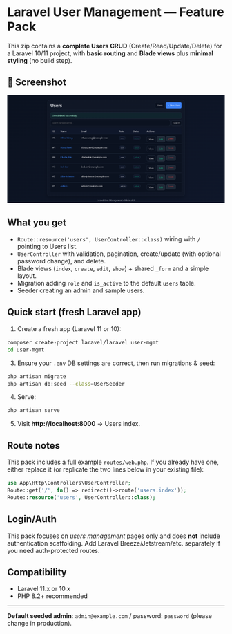 # Laravel User Management — Feature Pack

This zip contains a **complete Users CRUD** (Create/Read/Update/Delete) for a Laravel 10/11 project,
with **basic routing** and **Blade views** plus **minimal styling** (no build step).

## 📸 Screenshot
![App Screenshot](docs/screenshot.png)

## What you get
- `Route::resource('users', UserController::class)` wiring with `/` pointing to Users list.
- `UserController` with validation, pagination, create/update (with optional password change), and delete.
- Blade views (`index`, `create`, `edit`, `show`) + shared `_form` and a simple layout.
- Migration adding `role` and `is_active` to the default `users` table.
- Seeder creating an admin and sample users.

## Quick start (fresh Laravel app)
1) Create a fresh app (Laravel 11 or 10):
```bash
composer create-project laravel/laravel user-mgmt
cd user-mgmt
```

3) Ensure your `.env` DB settings are correct, then run migrations & seed:
```bash
php artisan migrate
php artisan db:seed --class=UserSeeder
```

4) Serve:
```bash
php artisan serve
```

5) Visit **http://localhost:8000** → Users index.

## Route notes
This pack includes a full example `routes/web.php`. If you already have one, either replace it
(or replicate the two lines below in your existing file):

```php
use App\Http\Controllers\UserController;
Route::get('/', fn() => redirect()->route('users.index'));
Route::resource('users', UserController::class);
```

## Login/Auth
This pack focuses on *users management* pages only and does **not** include authentication scaffolding.
Add Laravel Breeze/Jetstream/etc. separately if you need auth-protected routes.

## Compatibility
- Laravel 11.x or 10.x
- PHP 8.2+ recommended

---

**Default seeded admin**: `admin@example.com` / password: `password` (please change in production).
